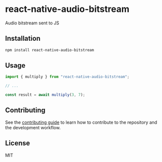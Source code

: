 # react-native-audio-bitstream

Audio bitstream sent to JS

## Installation

```sh
npm install react-native-audio-bitstream
```

## Usage

```js
import { multiply } from "react-native-audio-bitstream";

// ...

const result = await multiply(3, 7);
```

## Contributing

See the [contributing guide](CONTRIBUTING.md) to learn how to contribute to the repository and the development workflow.

## License

MIT
